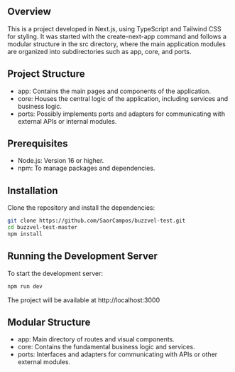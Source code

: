 ## Overview
This is a project developed in Next.js, using TypeScript and Tailwind CSS for styling. It was started with the create-next-app command and follows a modular structure in the src directory, where the main application modules are organized into subdirectories such as app, core, and ports.

## Project Structure
* app: Contains the main pages and components of the application.
* core: Houses the central logic of the application, including services and business logic.
* ports: Possibly implements ports and adapters for communicating with external APIs or internal modules.
  
## Prerequisites
* Node.js: Version 16 or higher.
* npm: To manage packages and dependencies.

## Installation
Clone the repository and install the dependencies:
```bash
git clone https://github.com/SaorCampos/buzzvel-test.git
cd buzzvel-test-master
npm install
```

## Running the Development Server
To start the development server:
```bash
npm run dev
```

The project will be available at http://localhost:3000

## Modular Structure
* app: Main directory of routes and visual components.
* core: Contains the fundamental business logic and services.
* ports: Interfaces and adapters for communicating with APIs or other external modules.
